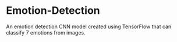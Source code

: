 # Emotion-Detection
An emotion detection CNN model created using TensorFlow that can classify 7 emotions from images.
